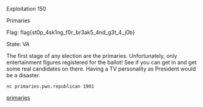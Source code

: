 Exploitation 150

Primaries

Flag: flag{st0p_4sk1ng_f0r_br3ak5_4nd_g3t_4_j0b}

State: VA



The first stage of any election are the primaries. Unfortunately, only entertainment figures registered for the ballot! See if you can get in and get some real candidates on there. Having a TV personality as President would be a disaster.

`nc primaries.pwn.republican 1901`

[primaries](https://s3.amazonaws.com/hackthevote/primaries.06d9d120544db7192228e58a1b67cba140e8cfc0422f6e525bbef7a466dfae8f)
